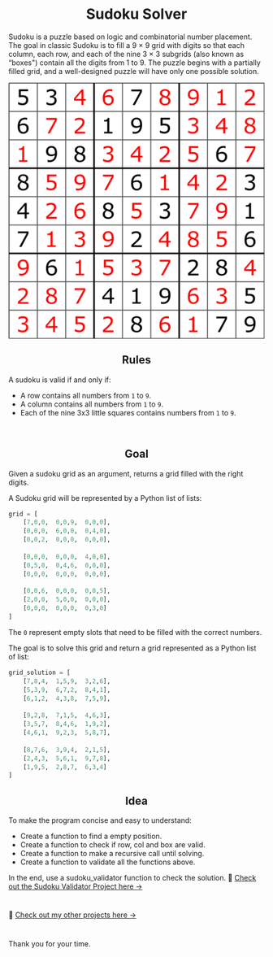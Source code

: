 <h1 align="center">Sudoku Solver</h1>

Sudoku is a puzzle based on logic and combinatorial number placement. The goal in classic Sudoku is to fill a 9 × 9 grid with digits so that each column, each row, and each of the nine 3 × 3 subgrids (also known as “boxes") contain all the digits from 1 to 9. The puzzle begins with a partially filled grid, and a well-designed puzzle will have only one possible solution.

<img align="center" src="https://github.com/KawasakiLucas/sudoku-checker-solver/blob/master/Sudoku_Puzzle.png">

<h2 align="center">Rules</h2>

A sudoku is valid if and only if:

- A row contains all numbers from `1` to `9`.
- A column contains all numbers from `1` to `9`.
- Each of the nine 3x3 little squares contains numbers from `1` to `9`.

<br />

<h2 align="center">Goal</h2>

Given a sudoku grid as an argument, returns a grid filled with the right digits.

A Sudoku grid will be represented by a Python list of lists:

```python
grid = [
    [7,0,0,  0,0,9,  0,0,0],
    [0,0,0,  6,0,0,  0,4,0],
    [0,0,2,  0,0,0,  0,0,0],

    [0,0,0,  0,0,0,  4,0,0],
    [0,5,0,  0,4,6,  0,0,0],
    [0,0,0,  0,0,0,  0,0,0],

    [0,0,6,  0,0,0,  0,0,5],
    [2,0,0,  5,0,0,  0,0,0],
    [0,0,0,  0,0,0,  0,3,0]
]
```

The `0` represent empty slots that need to be filled with the correct numbers.

The goal is to solve this grid and return a grid represented as a Python list of list:

```python
grid_solution = [
    [7,8,4,  1,5,9,  3,2,6],
    [5,3,9,  6,7,2,  8,4,1],
    [6,1,2,  4,3,8,  7,5,9],

    [9,2,8,  7,1,5,  4,6,3],
    [3,5,7,  8,4,6,  1,9,2],
    [4,6,1,  9,2,3,  5,8,7],

    [8,7,6,  3,9,4,  2,1,5],
    [2,4,3,  5,6,1,  9,7,8],
    [1,9,5,  2,8,7,  6,3,4]
]
```


<h2 align="center">Idea</h2>

To make the program concise and easy to understand:

- Create a function to find a empty position.
- Create a function to check if row, col and box are valid.
- Create a function to make a recursive call until solving.
- Create a function to validate all the functions above.

In the end, use a sudoku_validator function to check the solution.
🔗 [Check out the Sudoku Validator Project here ->](https://github.com/KawasakiLucas/sudoku-checker-solver)

#

🔗 [Check out my other projects here ->](https://github.com/KawasakiLucas/portfolio)

#

Thank you for your time.
